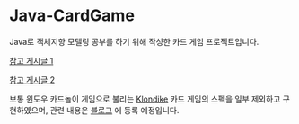 # Java-CardGame

Java로 객체지향 모델링 공부를 하기 위해 작성한 카드 게임 프로젝트입니다.

[참고 게시글 1](https://okky.kr/article/358197)

[참고 게시글 2](http://jojoldu.tistory.com/62)

보통 윈도우 카드놀이 게임으로 불리는 [Klondike](https://en.wikipedia.org/wiki/Klondike_(solitaire)) 카드 게임의 스펙을 일부 제외하고 구현하였으며, 관련 내용은 [블로그](http://blog.mitsuha.me) 에 등록 예정입니다.

